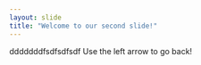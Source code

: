 ```yaml
---
layout: slide
title: "Welcome to our second slide!"
---
```

dddddddfsdfsdfsdf
Use the left arrow to go back!
